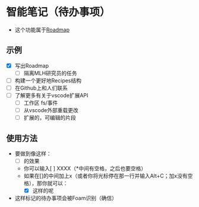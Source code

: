 # 智能笔记（待办事项）
- 这个功能属于[Roadmap](../foam/roadmap.md)

## 示例
- [x] 写出Roadmap
  - [ ] 隔离MLH研究员的任务
- [ ] 构建一个更好地Recipes结构
- [ ] 在Github上和人们联系
- [ ] 了解更多有关于vscode扩展API
  - [ ] 工作区 fs/事件
  - [ ] 从vscode外部重载更改
  - [ ] 扩展的，可编辑的片段

## 使用方法
- 要做到像这样：
  - [ ] 的效果
  - 你可以输入[ ] XXXX（*中间有空格，之后也要空格）
  - 如果在[]的中间加上x（或者你将光标停在那一行并输入Alt+C；加x没有空格），那你就可以：
    - [x] 这样的呢
- 这样标记的待办事项会被Foam识别（确信）